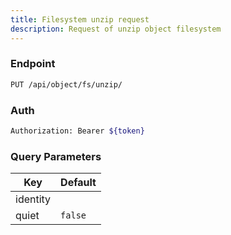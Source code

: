 ```yaml
---
title: Filesystem unzip request
description: Request of unzip object filesystem
---
```


### Endpoint

```bash
PUT /api/object/fs/unzip/
```

### Auth

```bash
Authorization: Bearer ${token}
```

### Query Parameters

| Key | Default |
|-----|---------|
| identity |  |
| quiet | `false` |

